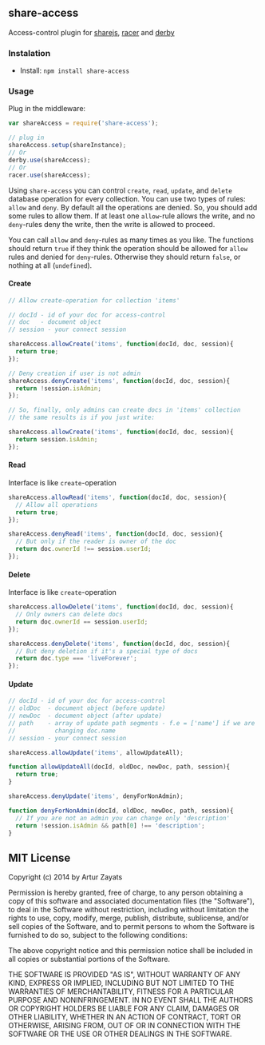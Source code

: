 ## share-access

Access-control plugin for [sharejs](https://github.com/share/ShareJS), [racer](https://github.com/derbyjs/racer) and [derby](https://github.com/derbyjs/derby)

### Instalation

- Install: `npm install share-access`

### Usage

Plug in the middleware:

```js
var shareAccess = require('share-access');

// plug in
shareAccess.setup(shareInstance);
// Or
derby.use(shareAccess);
// Or
racer.use(shareAccess);
```


Using `share-access` you can control `create`, `read`, `update`, and `delete` 
database operation for every collection. You can use two types of rules: 
`allow` and `deny`. By default all the operations are denied. So, you should
add some rules to allow them. If at least one `allow`-rule allows the write, and
no `deny`-rules deny the write, then the write is allowed to proceed. 

You can call `allow` and `deny`-rules as many times as you like. The functions 
should return `true` if they think the operation should be allowed for `allow` 
rules and denied for `deny`-rules. Otherwise they should return `false`, or 
nothing at all (`undefined`).

#### Create

```js
// Allow create-operation for collection 'items'

// docId - id of your doc for access-control
// doc   - document object
// session - your connect session

shareAccess.allowCreate('items', function(docId, doc, session){
  return true;
});

// Deny creation if user is not admin
shareAccess.denyCreate('items', function(docId, doc, session){
  return !session.isAdmin;
});

// So, finally, only admins can create docs in 'items' collection
// the same results is if you just write:

shareAccess.allowCreate('items', function(docId, doc, session){
  return session.isAdmin;
});
```
#### Read

Interface is like `create`-operation
```js
shareAccess.allowRead('items', function(docId, doc, session){
  // Allow all operations
  return true;
});

shareAccess.denyRead('items', function(docId, doc, session){
  // But only if the reader is owner of the doc
  return doc.ownerId !== session.userId;
});
```

#### Delete

Interface is like `create`-operation

```js
shareAccess.allowDelete('items', function(docId, doc, session){
  // Only owners can delete docs
  return doc.ownerId == session.userId;
});

shareAccess.denyDelete('items', function(docId, doc, session){
  // But deny deletion if it's a special type of docs
  return doc.type === 'liveForever';
});
```

#### Update

```js
// docId - id of your doc for access-control
// oldDoc  - document object (before update)
// newDoc  - document object (after update)
// path    - array of update path segments - f.e = ['name'] if we are 
//           changing doc.name
// session - your connect session

shareAccess.allowUpdate('items', allowUpdateAll);

function allowUpdateAll(docId, oldDoc, newDoc, path, session){
  return true;
}

shareAccess.denyUpdate('items', denyForNonAdmin);

function denyForNonAdmin(docId, oldDoc, newDoc, path, session){
  // If you are not an admin you can change only 'description'
  return !session.isAdmin && path[0] !== 'description';
}
```

## MIT License
Copyright (c) 2014 by Artur Zayats

Permission is hereby granted, free of charge, to any person obtaining a copy
of this software and associated documentation files (the "Software"), to deal
in the Software without restriction, including without limitation the rights
to use, copy, modify, merge, publish, distribute, sublicense, and/or sell
copies of the Software, and to permit persons to whom the Software is
furnished to do so, subject to the following conditions:

The above copyright notice and this permission notice shall be included in
all copies or substantial portions of the Software.

THE SOFTWARE IS PROVIDED "AS IS", WITHOUT WARRANTY OF ANY KIND, EXPRESS OR
IMPLIED, INCLUDING BUT NOT LIMITED TO THE WARRANTIES OF MERCHANTABILITY,
FITNESS FOR A PARTICULAR PURPOSE AND NONINFRINGEMENT. IN NO EVENT SHALL THE
AUTHORS OR COPYRIGHT HOLDERS BE LIABLE FOR ANY CLAIM, DAMAGES OR OTHER
LIABILITY, WHETHER IN AN ACTION OF CONTRACT, TORT OR OTHERWISE, ARISING FROM,
OUT OF OR IN CONNECTION WITH THE SOFTWARE OR THE USE OR OTHER DEALINGS IN
THE SOFTWARE.
